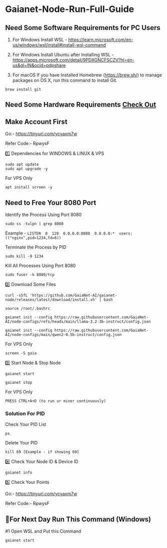 # Gaianet-Node-Run-Full-Guide

## Need Some Software Requirements for PC Users

1. For Windows Install WSL - https://learn.microsoft.com/en-us/windows/wsl/install#install-wsl-command

2. For Windows Install Ubuntu after Installing WSL - https://apps.microsoft.com/detail/9PDXGNCFSCZV?hl=en-us&gl=IN&ocid=pdpshare

3. For macOS If you have Installed Homebrew (https://brew.sh/) to manage packages on OS X,
run this command to install Git.
```
brew install git
```

## Need Some Hardware Requirements [Check Out](system-requirements.md)

## Make Account First

Go:- https://tinyurl.com/ycyaxm7w

Refer Code:- RpwysF

1️⃣ Dependencies for WINDOWS & LINUX & VPS
```
sudo apt update
sudo apt upgrade -y
```

For VPS Only
```
apt install screen -y
```

## Need to Free Your 8080 Port

Identify the Process Using Port 8080
```
sudo ss -tulpn | grep 8080
```

Example - ``` LISTEN  0  128  0.0.0.0:8080  0.0.0.0:*  users:(("nginx",pid=1234,fd=6)) ```

Terminate the Process by PID
```
sudo kill -9 1234
```

Kill All Processes Using Port 8080
```
sudo fuser -k 8080/tcp
```

2️⃣ Download Some Files
```
curl -sSfL 'https://github.com/GaiaNet-AI/gaianet-node/releases/latest/download/install.sh' | bash
```
```
source /root/.bashrc
```
```
gaianet init --config https://raw.githubusercontent.com/GaiaNet-AI/node-configs/refs/heads/main/llama-3.2-3b-instruct/config.json
```
```
gaianet init --config https://raw.githubusercontent.com/GaiaNet-AI/node-configs/main/qwen2-0.5b-instruct/config.json
```

For VPS Only
```
screen -S gaia
```

3️⃣ Start Node & Stop Node
```
gaianet start
```
```
gaianet stop
```

For VPS Only
```
PRESS CTRL+A+D (to run ur miner continuously)
```

### Solution For PID
Check Your PID List
```
ps
```

Delete Your PID
```
kill 69 [Example - if showing 69]
```

4️⃣ Check Your Node ID & Device ID
```
gaianet info
```

5️⃣ Check Your Points 

Go:- https://tinyurl.com/ycyaxm7w

Refer Code:- RpwysF

## 🔶For Next Day Run This Command (Windows)

#1 Open WSL and Put this Command 
```
gaianet start
```
